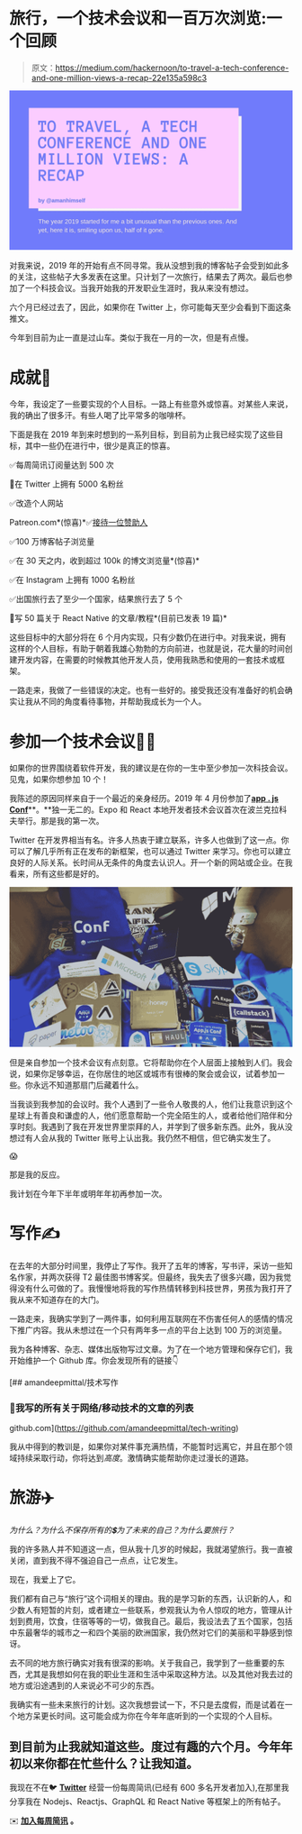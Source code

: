 # 旅行，一个技术会议和一百万次浏览:一个回顾

> 原文：<https://medium.com/hackernoon/to-travel-a-tech-conference-and-one-million-views-a-recap-22e135a598c3>

![](img/19167b499f6231e2b3e84bb7e852cd4f.png)

对我来说，2019 年的开始有点不同寻常。我从没想到我的博客帖子会受到如此多的关注，这些帖子大多发表在这里。只计划了一次旅行，结果去了两次。最后也参加了一个科技会议。当我开始我的开发职业生涯时，我从来没有想过。

六个月已经过去了，因此，如果你在 Twitter 上，你可能每天至少会看到下面这条推文。

今年到目前为止一直是过山车。类似于我在一月的一次，但是有点慢。

# 成就🎉

今年，我设定了一些要实现的个人目标。一路上有些意外或惊喜。对某些人来说，我的确出了很多汗。有些人喝了比平常多的咖啡杯。

下面是我在 2019 年到来时想到的一系列目标，到目前为止我已经实现了这些目标，其中一些仍在进行中，很少是真正的惊喜。

✅每周简讯订阅量达到 500 次

🚧在 Twitter 上拥有 5000 名粉丝

✅改造个人网站

Patreon.com*(惊喜)*✅[接待一位赞助人](https://patreon.com/amanhimself)

✅100 万博客帖子浏览量

✅在 30 天之内，收到超过 100k 的博文浏览量*(惊喜)*

✅在 Instagram 上拥有 1000 名粉丝

✅出国旅行去了至少一个国家，结果旅行去了 5 个

🚧写 50 篇关于 React Native 的文章/教程*(目前已发表 19 篇)*

这些目标中的大部分将在 6 个月内实现，只有少数仍在进行中。对我来说，拥有这样的个人目标，有助于朝着我雄心勃勃的方向前进，也就是说，花大量的时间创建开发内容，在需要的时候教其他开发人员，使用我熟悉和使用的一套技术或框架。

一路走来，我做了一些错误的决定。也有一些好的。接受我还没有准备好的机会确实让我从不同的角度看待事物，并帮助我成长为一个人。

# 参加一个技术会议👩‍💻

如果你的世界围绕着软件开发，我的建议是在你的一生中至少参加一次科技会议。见鬼，如果你想参加 10 个！

我陈述的原因同样来自于一个最近的亲身经历。2019 年 4 月份参加了[**app . js Conf**](https://appjs.co/)**。**独一无二的。Expo 和 React 本地开发者技术会议首次在波兰克拉科夫举行。那是我的第一次。

Twitter 在开发界相当有名。许多人热衷于建立联系，许多人也做到了这一点。你可以了解几乎所有正在发布的新框架，也可以通过 Twitter 来学习。你也可以建立良好的人际关系。长时间从无条件的角度去认识人。开一个新的网站或企业。在我看来，所有这些都是好的。

![](img/a57128a2d289daf4194ea07a3e9f3f5b.png)

但是亲自参加一个技术会议有点刻意。它将帮助你在个人层面上接触到人们。我会说，如果你足够幸运，在你居住的地区或城市有很棒的聚会或会议，试着参加一些。你永远不知道那扇门后藏着什么。

当我谈到我参加的会议时。我个人遇到了一些令人敬畏的人，他们让我意识到这个星球上有善良和谦虚的人，他们愿意帮助一个完全陌生的人，或者给他们陪伴和分享时刻。我遇到了我在开发世界里崇拜的人，并学到了很多新东西。此外，我从没想过有人会从我的 Twitter 账号上认出我。我仍然不相信，但它确实发生了。

😱

那是我的反应。

我计划在今年下半年或明年年初再参加一次。

# 写作✍️

在去年的大部分时间里，我停止了写作。我开了五年的博客，写书评，采访一些知名作家，并两次获得 T2 最佳图书博客奖。但最终，我失去了很多兴趣，因为我觉得没有什么可做的了。我慢慢地将我的写作热情转移到科技世界，男孩为我打开了我从来不知道存在的大门。

一路走来，我确实学到了一两件事，如何利用互联网在不伤害任何人的感情的情况下推广内容。我从未想过在一个只有两年多一点的平台上达到 100 万的浏览量。

我为各种博客、杂志、媒体出版物写过文章。为了在一个地方管理和保存它们，我开始维护一个 Github 库。你会发现所有的链接👇

[](https://github.com/amandeepmittal/tech-writing) [## amandeepmittal/技术写作

### 📝我写的所有关于网络/移动技术的文章的列表

github.com](https://github.com/amandeepmittal/tech-writing) 

我从中得到的教训是，如果你对某件事充满热情，不能暂时远离它，并且在那个领域持续采取行动，你将达到*高度*。激情确实能帮助你走过漫长的道路。

# 旅游✈️

*为什么？为什么不保存所有的💲为了未来的自己？为什么要旅行？*

我的许多熟人并不知道这一点，但从我十几岁的时候起，我就渴望旅行。我一直被关闭，直到我不得不强迫自己一点点，让它发生。

现在，我爱上了它。

我们都有自己与“旅行”这个词相关的理由。我的是学习新的东西，认识新的人，和少数人有短暂的片刻，或者建立一些联系，参观我认为令人惊叹的地方，管理从计划到费用，饮食，住宿等等的一切，做我自己。最后，我设法去了五个国家，包括中东最奢华的城市之一和四个美丽的欧洲国家，我仍然对它们的美丽和平静感到惊讶。

去不同的地方旅行确实对我有很深的影响。关于我自己，我学到了一些重要的东西，尤其是我想如何在我的职业生涯和生活中采取这种方法。以及其他对我去过的地方或沿途遇到的人来说必不可少的东西。

我确实有一些未来旅行的计划。这次我想尝试一下，不只是去度假，而是试着在一个地方呆更长时间。这可能会成为你在今年年底听到的一个实现的个人目标。

## 到目前为止我就知道这些。度过有趣的六个月。今年年初以来你都在忙些什么？让我知道。

我现在不在🐦 [**Twitter**](https://twitter.com/amanhimself) 经营一份每周简讯(已经有 600 多名开发者加入),在那里我分享我在 Nodejs、Reactjs、GraphQL 和 React Native 等框架上的所有帖子。

✉️ [**加入每周简讯**](https://tinyletter.com/amanhimself) **。**